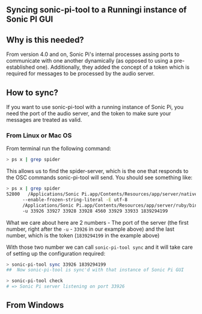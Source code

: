 ## Syncing sonic-pi-tool to a Runningi instance of Sonic PI GUI


## Why is this needed?

From version 4.0 and on, Sonic Pi's internal processes assing ports to communicate with one another dynamically (as opposed to using a pre-established one).
Additionally, they added the concept of a token which is required for messages to be processed by the audio server.

## How to sync?
If you want to use sonic-pi-tool with a running instance of Sonic Pi, you need the port of the audio server, and the token to make sure your messages are treated as valid.


### From Linux or Mac OS

From terminal run the following command:
```sh
> ps x | grep spider
```

This allows us to find the spider-server, which is the one that responds to the OSC commands sonic-pi-tool will send.
You should see something like:
```sh
> ps x | grep spider
52800   /Applications/Sonic Pi.app/Contents/Resources/app/server/native/ruby/bin/ruby
      --enable-frozen-string-literal -E utf-8
      /Applications/Sonic Pi.app/Contents/Resources/app/server/ruby/bin/spider-server.rb
      -u 33926 33927 33928 33928 4560 33929 33933 1839294199
```

What we care about here are 2 numbers - The port of the server (the first number, right after the `-u` - `33926` in our example above) and the last number, which is the token (`1839294199` in the example above)

With those two number we can call `sonic-pi-tool sync` and it will take care of setting up the configuration required:
```sh
> sonic-pi-tool sync 33926 1839294199
##  Now sonic-pi-tool is sync'd with that instance of Sonic Pi GUI

> sonic-pi-tool check
# => Sonic Pi server listening on port 33926
```

## From Windows
